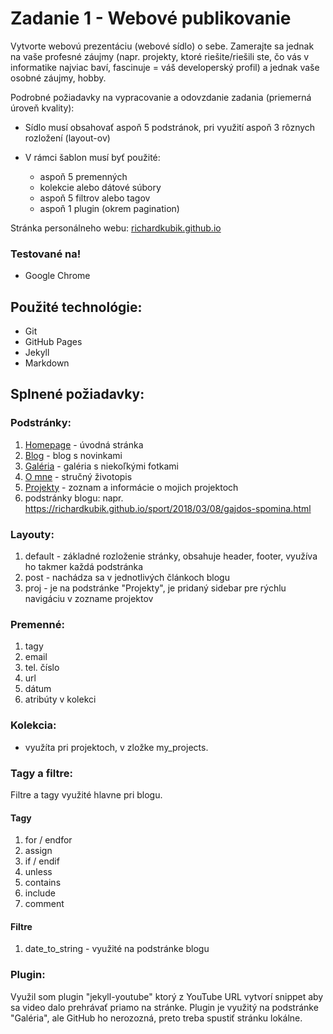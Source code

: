 # Zadanie 1 - Webové publikovanie

Vytvorte webovú prezentáciu (webové sídlo) o sebe. Zamerajte sa jednak na vaše profesné záujmy (napr. projekty, ktoré riešite/riešili ste, čo vás v informatike najviac baví, fascinuje = váš developerský profil) a jednak vaše osobné záujmy, hobby.

Podrobné požiadavky na vypracovanie a odovzdanie zadania (priemerná úroveň kvality):

* Sídlo musí obsahovať aspoň 5 podstránok, pri využití aspoň 3 rôznych rozložení (layout-ov)

* V rámci šablon musí byť použité:

	* aspoň 5 premenných
	* kolekcie alebo dátové súbory
	* aspoň 5 filtrov alebo tagov
	* aspoň 1 plugin (okrem pagination)


Stránka personálneho webu: [richardkubik.github.io](https://richardkubik.github.io/)

### Testované na!
* Google Chrome

## Použité technológie:

* Git
* GitHub Pages
* Jekyll
* Markdown


## Splnené požiadavky:

### Podstránky:
1. [Homepage](https://richardkubik.github.io/) - úvodná stránka
2. [Blog](https://richardkubik.github.io/blog/blog.html) - blog s novinkami
3. [Galéria](https://richardkubik.github.io/gallery.html) - galéria s niekoľkými fotkami
4. [O mne](https://richardkubik.github.io/about.html) - stručný životopis
5. [Projekty](https://richardkubik.github.io/projects.html) - zoznam a informácie o mojich projektoch
6. podstránky blogu: napr. https://richardkubik.github.io/sport/2018/03/08/gajdos-spomina.html

### Layouty:
1. default - základné rozloženie stránky, obsahuje header, footer, využíva ho takmer každá podstránka
2. post - nachádza sa v jednotlivých článkoch blogu
3. proj - je na podstránke "Projekty", je pridaný sidebar pre rýchlu navigáciu v zozname projektov

### Premenné:
1. tagy
2. email
3. tel. číslo
4. url
5. dátum 
6. atribúty v kolekci

### Kolekcia:
- využíta pri projektoch, v zložke my_projects.

### Tagy a filtre:

Filtre a tagy využité hlavne pri blogu. 

#### Tagy
1. for / endfor
2. assign 
3. if / endif
4. unless 
5. contains
6. include
7. comment

#### Filtre
1. date_to_string - využité na podstránke blogu


### Plugin:
Využil som plugin "jekyll-youtube" ktorý z YouTube URL vytvorí snippet aby sa video dalo prehrávať priamo na stránke. Plugin je využitý na podstránke "Galéria", ale GitHub ho nerozozná, preto treba spustiť stránku lokálne.